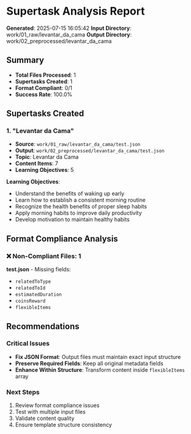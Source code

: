 # Supertask Analysis Report
**Generated**: 2025-07-15 16:05:42
**Input Directory**: work/01_raw/levantar_da_cama
**Output Directory**: work/02_preprocessed/levantar_da_cama

## Summary
- **Total Files Processed**: 1
- **Supertasks Created**: 1
- **Format Compliant**: 0/1
- **Success Rate**: 100.0%

## Supertasks Created
### 1. "Levantar da Cama"
- **Source**: `work/01_raw/levantar_da_cama/test.json`
- **Output**: `work/02_preprocessed/levantar_da_cama/test.json`
- **Topic**: Levantar da Cama
- **Content Items**: 7
- **Learning Objectives**: 5

**Learning Objectives**:
- Understand the benefits of waking up early
- Learn how to establish a consistent morning routine
- Recognize the health benefits of proper sleep habits
- Apply morning habits to improve daily productivity
- Develop motivation to maintain healthy habits

## Format Compliance Analysis

### ❌ Non-Compliant Files: 1

**test.json** - Missing fields:

- `relatedToType`
- `relatedToId`
- `estimatedDuration`
- `coinsReward`
- `flexibleItems`

## Recommendations

### Critical Issues
- **Fix JSON Format**: Output files must maintain exact input structure
- **Preserve Required Fields**: Keep all original metadata fields
- **Enhance Within Structure**: Transform content inside `flexibleItems` array

### Next Steps
1. Review format compliance issues
2. Test with multiple input files
3. Validate content quality
4. Ensure template structure consistency
